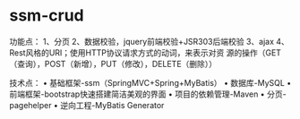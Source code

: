 # ssm-crud

功能点：
 1、分页
 2、数据校验，jquery前端校验+JSR303后端校验
 3、ajax
 4、Rest风格的URI；使用HTTP协议请求方式的动词，来表示对资
   源的操作（GET（查询），POST（新增），PUT（修改），DELETE（删除））

技术点：
• 基础框架-ssm（SpringMVC+Spring+MyBatis）
• 数据库-MySQL
• 前端框架-bootstrap快速搭建简洁美观的界面
• 项目的依赖管理-Maven
• 分页-pagehelper
• 逆向工程-MyBatis Generator
